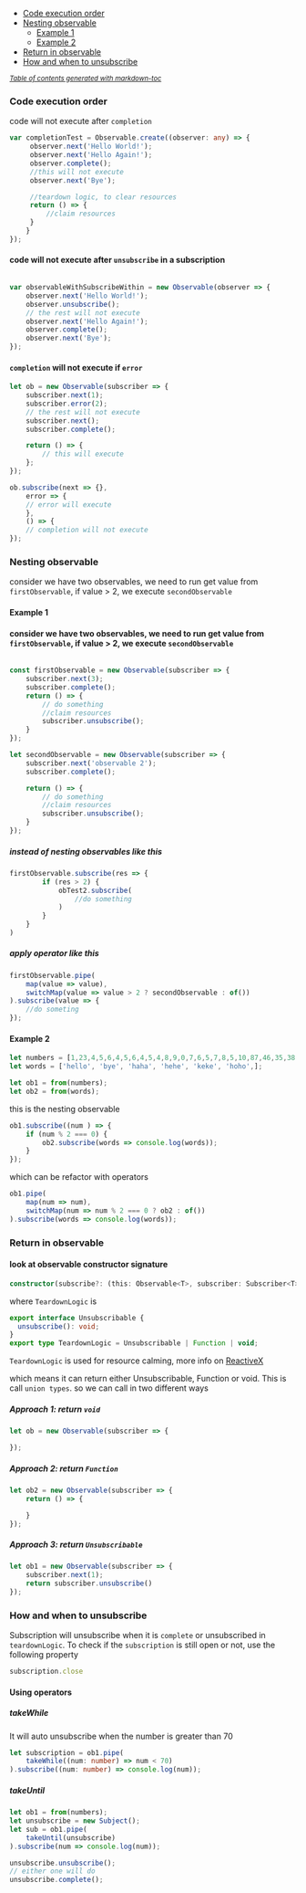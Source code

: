 - [Code execution order](#code-execution-order)
- [Nesting observable](#nesting-observable)
  * [Example 1](#example-1)
  * [Example 2](#example-2)
- [Return in observable](#return-in-observable)
- [How and when to unsubscribe](#how-and-when-to-unsubscribe)

<small><i><a href='http://ecotrust-canada.github.io/markdown-toc/'>Table of contents generated with markdown-toc</a></i></small>

### Code execution order
code will not execute after `completion`

```typescript
var completionTest = Observable.create((observer: any) => {
     observer.next('Hello World!');
     observer.next('Hello Again!');
     observer.complete();
     //this will not execute
     observer.next('Bye');

     //teardown logic, to clear resources
     return () => {
         //claim resources
     }
    }
});

```

#### code will not execute after `unsubscribe` in a subscription
```typescript

var observableWithSubscribeWithin = new Observable(observer => {
    observer.next('Hello World!');
    observer.unsubscribe();
    // the rest will not execute
    observer.next('Hello Again!');
    observer.complete();
    observer.next('Bye');
});
```

#### `completion` will not execute if `error`
```typescript
let ob = new Observable(subscriber => {
    subscriber.next(1);
    subscriber.error(2);
    // the rest will not execute
    subscriber.next();
    subscriber.complete();

    return () => {
        // this will execute
    };
});

ob.subscribe(next => {},
    error => {
    // error will execute
    },
    () => {
    // completion will not execute
});
```
### Nesting observable
consider we have two observables, we need to run get value from `firstObservable`, if value > 2, we execute `secondObservable`
#### Example 1

#### consider we have two observables, we need to run get value from `firstObservable`, if value > 2, we execute `secondObservable`
```typescript

const firstObservable = new Observable(subscriber => {
    subscriber.next(3);
    subscriber.complete();
    return () => {
        // do something
        //claim resources
        subscriber.unsubscribe();
    }
});

let secondObservable = new Observable(subscriber => {
    subscriber.next('observable 2');
    subscriber.complete();

    return () => {
        // do something
        //claim resources
        subscriber.unsubscribe();
    }
});


```
##### instead of nesting observables like this
```typescript
firstObservable.subscribe(res => {
        if (res > 2) {
            obTest2.subscribe(
                //do something
            )
        }
    }
)
```

##### apply operator like this
```typescript
firstObservable.pipe(
    map(value => value),
    switchMap(value => value > 2 ? secondObservable : of())
).subscribe(value => {
    //do someting
});
```

#### Example 2
```typescript
let numbers = [1,23,4,5,6,4,5,6,4,5,4,8,9,0,7,6,5,7,8,5,10,87,46,35,38,36,88];
let words = ['hello', 'bye', 'haha', 'hehe', 'keke', 'hoho',];

let ob1 = from(numbers);
let ob2 = from(words);
```

this is the nesting observable
```typescript
ob1.subscribe((num ) => {
    if (num % 2 === 0) {
        ob2.subscribe(words => console.log(words));
    }
});
```

which can be refactor with operators
```typescript
ob1.pipe(
    map(num => num),
    switchMap(num => num % 2 === 0 ? ob2 : of())
).subscribe(words => console.log(words));
```

### Return in observable
#### look at observable constructor signature
```typescript
constructor(subscribe?: (this: Observable<T>, subscriber: Subscriber<T>) => TeardownLogic);
```

where `TeardownLogic` is
```typescript
export interface Unsubscribable {
  unsubscribe(): void;
}
export type TeardownLogic = Unsubscribable | Function | void;
```
`TeardownLogic` is used for resource calming, more info on [ReactiveX](http://reactivex.io/rxjs/class/es6/MiscJSDoc.js~TeardownLogicDoc.html) 

which means it can return either Unsubscribable, Function or void. This is call `union types`. so we can call in two different ways

##### Approach 1: return `void`
```typescript
let ob = new Observable(subscriber => {

});
```
##### Approach 2: return `Function`
```typescript
let ob2 = new Observable(subscriber => {
    return () => {

    }
});
```

##### Approach 3: return `Unsubscribable`
```typescript
let ob1 = new Observable(subscriber => {
    subscriber.next(1);
    return subscriber.unsubscribe()
});
```

### How and when to unsubscribe
Subscription will unsubscribe when it is `complete` or unsubscribed in `teardownLogic`. To check if the `subscription` is still open or not, use the following property
```typescript
subscription.close
```

#### Using operators
##### takeWhile
It will auto unsubscribe when the number is greater than 70
```typescript
let subscription = ob1.pipe(
    takeWhile((num: number) => num < 70)
).subscribe((num: number) => console.log(num));
```

##### takeUntil
```typescript
let ob1 = from(numbers);
let unsubscribe = new Subject();
let sub = ob1.pipe(
    takeUntil(unsubscribe)
).subscribe(num => console.log(num));

unsubscribe.unsubscribe();
// either one will do
unsubscribe.complete();
```

